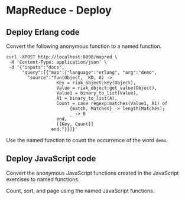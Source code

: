 # MapReduce - Deploy

## Deploy Erlang code

Convert the following anonymous function to a named function.

    curl -XPOST http://localhost:8098/mapred \
     -H 'Content-Type: application/json' \
     -d '{"inputs":"docs",
          "query":[{"map":{"language":"erlang", "arg":"demo",
            "source":"fun(Object, _KD, A) ->
                       Key = riak_object:key(Object),
                       Value = riak_object:get_value(Object),
                       Value1 = binary_to_list(Value),
                       A1 = binary_to_list(A),
                       Count = case regexp:matches(Value1, A1) of
                            {match, Matches} -> length(Matches);
                            _ -> 0
                       end,
                       [[Key, Count]]
                     end."}}]}'

Use the named function to count the occurrence of the word `demo`.

## Deploy JavaScript code

Convert the anonymous JavaScript functions created in the JavaScript exercises 
to named functions.

Count, sort, and page using the named JavaScript functions.
